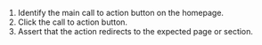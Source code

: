 1. Identify the main call to action button on the homepage.
2. Click the call to action button.
3. Assert that the action redirects to the expected page or section.